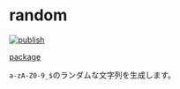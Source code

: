 # random

[![publish](https://github.com/8128-33550336/random/actions/workflows/publish.yml/badge.svg)](https://github.com/8128-33550336/random/actions/workflows/publish.yml)

[package](https://github.com/8128-33550336/random/pkgs/npm/random)

`a-zA-Z0-9_$`のランダムな文字列を生成します。
